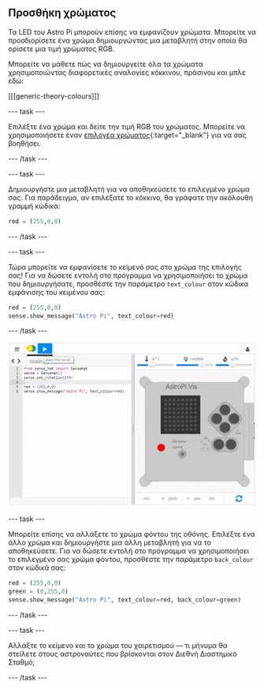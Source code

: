 ## Προσθήκη χρώματος

Τα LED του Astro Pi μπορούν επίσης να εμφανίζουν χρώματα. Μπορείτε να προσδιορίσετε ένα χρώμα δημιουργώντας μια μεταβλητή στην οποία θα ορίσετε μια τιμή χρώματος RGB.

Μπορείτε να μάθετε πώς να δημιουργείτε όλα τα χρώματα χρησιμοποιώντας διαφορετικές αναλογίες κόκκινου, πράσινου και μπλε εδώ:

[[[generic-theory-colours]]]

--- task ---

Επιλέξτε ένα χρώμα και δείτε την τιμή RGB του χρώματος. Μπορείτε να χρησιμοποιήσετε έναν [επιλογέα χρώματος](https://www.w3schools.com/colors/colors_rgb.asp){:target="_blank"} για να σας βοηθήσει.

--- /task ---

--- task ---

Δημιουργήστε μια μεταβλητή για να αποθηκεύσετε το επιλεγμένο χρώμα σας. Για παράδειγμα, αν επιλέξατε το κόκκινο, θα γράφατε την ακόλουθη γραμμή κώδικα:

```python
red = (255,0,0)
```

--- /task ---

--- task ---

Τώρα μπορείτε να εμφανίσετε το κείμενό σας στο χρώμα της επιλογής σας! Για να δώσετε εντολή στο πρόγραμμα να χρησιμοποιήσει το χρώμα που δημιουργήσατε, προσθέστε την παράμετρο `text_colour` στον κώδικα εμφάνισης του κειμένου σας:

```python
red = (255,0,0)
sense.show_message("Astro Pi", text_colour=red)
```

--- /task ---

![εμφάνιση μηνύματος με χρώμα](images/show-message-color.gif)

--- task ---

Μπορείτε επίσης να αλλάξετε το χρώμα φόντου της οθόνης. Επιλέξτε ένα άλλο χρώμα και δημιουργήστε μια άλλη μεταβλητή για να το αποθηκεύσετε. Για να δώσετε εντολή στο πρόγραμμα να χρησιμοποιήσει το επιλεγμένο σας χρώμα φόντου, προσθέστε την παράμετρο `back_colour` στον κώδικά σας:

```python
red = (255,0,0)
green = (0,255,0)
sense.show_message("Astro Pi", text_colour=red, back_colour=green)
```

--- /task ---

--- task ---

Αλλάξτε το κείμενο και το χρώμα του χαιρετισμού — τι μήνυμα θα στείλετε στους αστροναύτες που βρίσκονται στον Διεθνή Διαστημικό Σταθμό;

--- /task ---